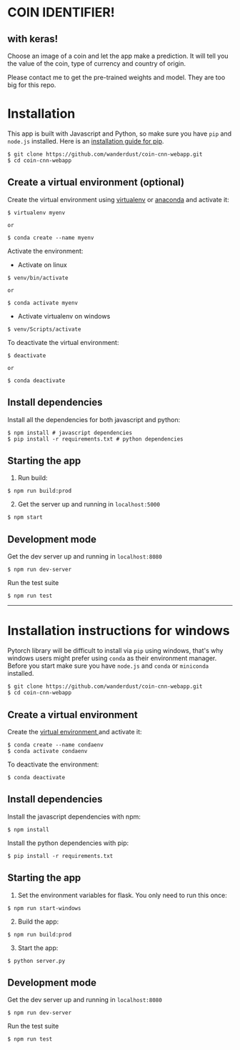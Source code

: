 # COIN IDENTIFIER!
## with keras!

Choose an image of a coin and let the app make a prediction. It will tell you the value of the coin, type of currency and country of origin.

Please contact me to get the pre-trained weights and model. They are too big for this repo.

# Installation
This app is built with Javascript and Python, so make sure you have `pip` and `node.js` installed. Here is an [installation guide for pip](https://pip.pypa.io/en/stable/installing/).

```
$ git clone https://github.com/wanderdust/coin-cnn-webapp.git
$ cd coin-cnn-webapp
```

## Create a virtual environment (optional)

Create the virtual environment using [virtualenv](https://virtualenv.pypa.io/en/latest/) or [anaconda](https://docs.conda.io/projects/conda/en/latest/user-guide/tasks/manage-environments.html) and activate it:

```
$ virtualenv myenv

or 

$ conda create --name myenv
```
Activate the environment:

* Activate on linux
```
$ venv/bin/activate

or

$ conda activate myenv
```

* Activate virtualenv on windows
```
$ venv/Scripts/activate
```

To deactivate the virtual environment:
```
$ deactivate

or

$ conda deactivate
```

## Install dependencies

Install all the dependencies for both javascript and python:
```
$ npm install # javascript dependencies
$ pip install -r requirements.txt # python dependencies
```
## Starting the app

1. Run build:
```
$ npm run build:prod
```

2. Get the server up and running in `localhost:5000`
```
$ npm start
```

## Development mode

Get the dev server up and running in `localhost:8080`
```
$ npm run dev-server
```

Run the test suite

```
$ npm run test
```

************

# Installation instructions for windows

Pytorch library will be difficult to install via `pip` using windows, that's why windows users might prefer using `conda` as their environment manager. Before you start make sure you have `node.js` and `conda` or `miniconda` installed.

```
$ git clone https://github.com/wanderdust/coin-cnn-webapp.git
$ cd coin-cnn-webapp
```
## Create a virtual environment

Create the [virtual environment ](https://docs.conda.io/projects/conda/en/latest/user-guide/tasks/manage-environments.html) and activate it:

```
$ conda create --name condaenv
$ conda activate condaenv
```

To deactivate the environment:
```
$ conda deactivate
```

## Install dependencies

Install the javascript dependencies with npm:
```
$ npm install
```

Install the python dependencies with pip:

```
$ pip install -r requirements.txt
```


## Starting the app

1. Set the environment variables for flask. You only need to run this once:

```
$ npm run start-windows
```

2. Build the app:
```
$ npm run build:prod
```

3. Start the app:
```
$ python server.py
```

## Development mode

Get the dev server up and running in `localhost:8080`
```
$ npm run dev-server
```

Run the test suite
```
$ npm run test
```
